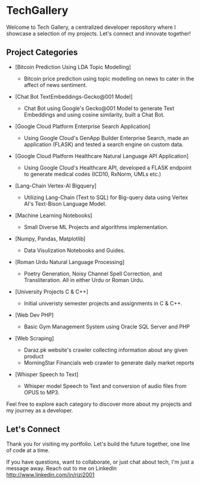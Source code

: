 # TechGallery
Welcome to Tech Gallery, a centralized developer repository where I showcase a selection of my projects. Let's connect and innovate together!


## Project Categories

- [Bitcoin Prediction Using LDA Topic Modelling]
	- Bitcoin price prediction using topic modelling on news to cater in the affect of news sentiment.

- [Chat Bot TextEmbeddings-Gecko@001 Model]
	- Chat Bot using Google's Gecko@001 Model to generate Text Embeddings and using cosine similarity, built a Chat Bot.
	
- [Google Cloud Platform Enterprise Search Application]
	- Using Google Cloud's GenApp Builder Enterprise Search, made an application (FLASK) and tested a search engine on custom data.

- [Google Cloud Platform Healthcare Natural Language API Application]
	- Using Google Cloud's Healthcare API, developed a FLASK endpoint to generate medical codes (ICD10, RxNorm, UMLs etc.)
	
- [Lang-Chain Vertex-AI Bigquery]
	- Utilizing Lang-Chain (Text to SQL) for Big-query data using Vertex AI's Text-Bison Language Model.

- [Machine Learning Notebooks]
	- Small Diverse ML Projects and algorithms implementation.
 
- [Numpy, Pandas, Matplotlib]
	- Data Visulization Notebooks and Guides.

- [Roman Urdu Natural Language Processing]
	- Poetry Generation, Noisy Channel Spell Correction, and Transliteration. All in either Urdu or Roman Urdu.

- [University Projects C & C++]
	- Initial univeristy semester projects and assignments in C & C++.

- [Web Dev PHP]
	- Basic Gym Management System using Oracle SQL Server and PHP

- [Web Scraping]
	- Daraz.pk website's crawler collecting information about any given product
	- MorningStar Financials web crawler to generate daily market reports
	
- [Whisper Speech to Text]
	- Whisper model Speech to Text and conversion of audio files from OPUS to MP3.



Feel free to explore each category to discover more about my projects and my journey as a developer.


## Let's Connect

Thank you for visiting my portfolio. Let's build the future together, one line of code at a time.

If you have questions, want to collaborate, or just chat about tech, I'm just a message away. Reach out to me on LinkedIn
http://www.linkedin.com/in/rizi2001



